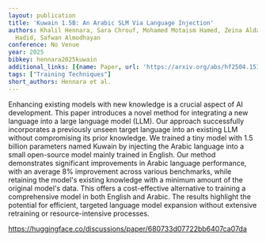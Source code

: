 ```yaml
---
layout: publication
title: 'Kuwain 1.5B: An Arabic SLM Via Language Injection'
authors: Khalil Hennara, Sara Chrouf, Mohamed Motaism Hamed, Zeina Aldallal, Omar
  Hadid, Safwan Almodhayan
conference: No Venue
year: 2025
bibkey: hennara2025kuwain
additional_links: [{name: Paper, url: 'https://arxiv.org/abs/hf2504.15120'}]
tags: ["Training Techniques"]
short_authors: Hennara et al.
---
```

Enhancing existing models with new knowledge is a crucial aspect of AI development. This paper introduces a novel method for integrating a new language into a large language model (LLM). Our approach successfully incorporates a previously unseen target language into an existing LLM without compromising its prior knowledge. We trained a tiny model with 1.5 billion parameters named Kuwain by injecting the Arabic language into a small open-source model mainly trained in English. Our method demonstrates significant improvements in Arabic language performance, with an average 8% improvement across various benchmarks, while retaining the model's existing knowledge with a minimum amount of the original model's data. This offers a cost-effective alternative to training a comprehensive model in both English and Arabic. The results highlight the potential for efficient, targeted language model expansion without extensive retraining or resource-intensive processes.

https://huggingface.co/discussions/paper/680733d07722bb6407ca07da